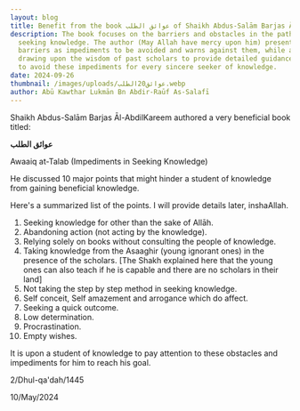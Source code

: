 ```yaml
---
layout: blog
title: Benefit from the book عوائق الطلب of Shaikh Abdus-Salām Barjas Āl-AbdilKareem A
description: The book focuses on the barriers and obstacles in the path of
  seeking knowledge. The author (May Allah have mercy upon him) presents these
  barriers as impediments to be avoided and warns against them, while also
  drawing upon the wisdom of past scholars to provide detailed guidance on how
  to avoid these impediments for every sincere seeker of knowledge.
date: 2024-09-26
thumbnail: /images/uploads/عوائق20الطلب.webp
author: Abū Kawthar Lukmān Bn Abdir-Raūf As-Salafī
---
```


Shaikh Abdus-Salām Barjas Āl-AbdilKareem authored a very beneficial book titled:

**عوائق الطلب**

Awaaiq at-Talab (Impediments in Seeking Knowledge)

He discussed 10 major points that might hinder a student of knowledge from gaining beneficial knowledge.

Here's a summarized list of the points. I will provide details later, inshaAllah.

1. Seeking knowledge for other than the sake of Allāh.
2. Abandoning action (not acting by the knowledge).
3. Relying solely on books without consulting the people of knowledge.
4. Taking knowledge from the Asaaghir (young ignorant ones) in the presence of the scholars. [The Shakh explained here that the young ones can also teach if he is capable and there are no scholars in their land]
5. Not taking the step by step method in seeking knowledge.
6. Self conceit, Self amazement and arrogance which do affect.
7. Seeking a quick outcome.
8. Low determination.
9. Procrastination.
10. Empty wishes.

It is upon a student of knowledge to pay attention to these obstacles and impediments for him to reach his goal.

2/Dhul-qa'dah/1445

10/May/2024
